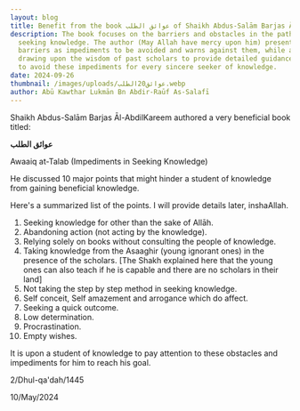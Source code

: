 ```yaml
---
layout: blog
title: Benefit from the book عوائق الطلب of Shaikh Abdus-Salām Barjas Āl-AbdilKareem A
description: The book focuses on the barriers and obstacles in the path of
  seeking knowledge. The author (May Allah have mercy upon him) presents these
  barriers as impediments to be avoided and warns against them, while also
  drawing upon the wisdom of past scholars to provide detailed guidance on how
  to avoid these impediments for every sincere seeker of knowledge.
date: 2024-09-26
thumbnail: /images/uploads/عوائق20الطلب.webp
author: Abū Kawthar Lukmān Bn Abdir-Raūf As-Salafī
---
```


Shaikh Abdus-Salām Barjas Āl-AbdilKareem authored a very beneficial book titled:

**عوائق الطلب**

Awaaiq at-Talab (Impediments in Seeking Knowledge)

He discussed 10 major points that might hinder a student of knowledge from gaining beneficial knowledge.

Here's a summarized list of the points. I will provide details later, inshaAllah.

1. Seeking knowledge for other than the sake of Allāh.
2. Abandoning action (not acting by the knowledge).
3. Relying solely on books without consulting the people of knowledge.
4. Taking knowledge from the Asaaghir (young ignorant ones) in the presence of the scholars. [The Shakh explained here that the young ones can also teach if he is capable and there are no scholars in their land]
5. Not taking the step by step method in seeking knowledge.
6. Self conceit, Self amazement and arrogance which do affect.
7. Seeking a quick outcome.
8. Low determination.
9. Procrastination.
10. Empty wishes.

It is upon a student of knowledge to pay attention to these obstacles and impediments for him to reach his goal.

2/Dhul-qa'dah/1445

10/May/2024
